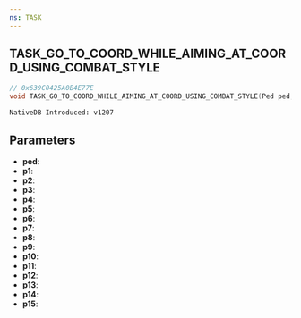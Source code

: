 ```yaml
---
ns: TASK
---
```

## TASK_GO_TO_COORD_WHILE_AIMING_AT_COORD_USING_COMBAT_STYLE

```c
// 0x639C0425A0B4E77E
void TASK_GO_TO_COORD_WHILE_AIMING_AT_COORD_USING_COMBAT_STYLE(Ped ped, Any p1, Any p2, Any p3, Any p4, Any p5, Any p6, Any p7, Any p8, Any p9, Any p10, Any p11, Any p12, Any p13, Any p14, Any p15);
```

```
NativeDB Introduced: v1207
```

## Parameters
* **ped**:
* **p1**:
* **p2**:
* **p3**:
* **p4**:
* **p5**:
* **p6**:
* **p7**:
* **p8**:
* **p9**:
* **p10**:
* **p11**:
* **p12**:
* **p13**:
* **p14**:
* **p15**:
